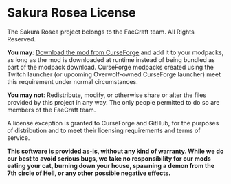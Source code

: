 # Sakura Rosea License

The Sakura Rosea project belongs to the FaeCraft team. All Rights Reserved.

**You may**: [Download the mod from CurseForge](https://www.curseforge.com/minecraft/mc-mods/sakura-rosea) and add
it to your modpacks, as long as the mod is downloaded at runtime instead of being bundled as part of the
modpack download. CurseForge modpacks created using the Twitch launcher (or upcoming Overwolf-owned CurseForge
launcher) meet this requirement under normal circumstances.

**You may not**: Redistribute, modify, or otherwise share or alter the files provided by this project in any way.
The only people permitted to do so are members of the FaeCraft team.

A license exception is granted to CurseForge and GitHub, for the purposes of distribution and to meet their licensing 
requirements and terms of service.

**This software is provided as-is, without any kind of warranty. While we do our best to avoid serious bugs,
we take no responsibility for our mods eating your cat, burning down your house, spawning a demon from the 7th circle
of Hell, or any other possible negative effects.**
